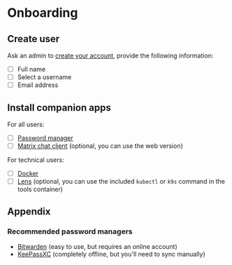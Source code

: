 # Onboarding

## Create user

Ask an admin to [create your account](../tutorials/create-a-new-user-account.md), provide the following information:

- [ ] Full name
- [ ] Select a username
- [ ] Email address

## Install companion apps

For all users:

- [ ] [Password manager](#recommended-password-managers)
- [ ] [Matrix chat client](https://matrix.org/clients) (optional, you can use the web version)

For technical users:

- [ ] [Docker](https://docs.docker.com/engine/install)
- [ ] [Lens](https://k8slens.dev) (optional, you can use the included `kubectl` or `k9s` command in the tools container)

## Appendix

### Recommended password managers

- [Bitwarden](https://bitwarden.com/download) (easy to use, but requires an online account)
- [KeePassXC](https://keepassxc.org) (completely offline, but you'll need to sync manually)
